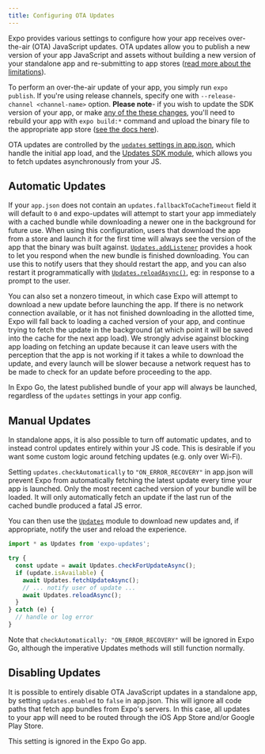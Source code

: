 ```yaml
---
title: Configuring OTA Updates
---
```


Expo provides various settings to configure how your app receives over-the-air (OTA) JavaScript updates. OTA updates allow you to publish a new version of your app JavaScript and assets without building a new version of your standalone app and re-submitting to app stores ([read more about the limitations](../workflow/publishing.md)).

To perform an over-the-air update of your app, you simply run `expo publish`. If you're using release channels, specify one with `--release-channel <channel-name>` option. **Please note**- if you wish to update the SDK version of your app, or make [any of the these changes](../workflow/publishing.md#some-native-configuration-cant-be-updated-by), you'll need to rebuild your app with `expo build:*` command and upload the binary file to the appropriate app store ([see the docs here](../distribution/building-standalone-apps.md)).

OTA updates are controlled by the [`updates` settings in app.json](../workflow/configuration.md#updates), which handle the initial app load, and the [Updates SDK module](../versions/latest/sdk/updates.md), which allows you to fetch updates asynchronously from your JS.

## Automatic Updates

If your `app.json` does not contain an `updates.fallbackToCacheTimeout` field it will default to `0` and expo-updates will attempt to start your app immediately with a cached bundle while downloading a newer one in the background for future use. When using this configuration, users that download the app from a store and launch it for the first time will always see the version of the app that the binary was built against. [`Updates.addListener`](../versions/latest/sdk/updates.md#expoupdatesaddlistenereventlistener) provides a hook to let you respond when the new bundle is finished downloading. You can use this to notify users that they should restart the app, and you can also restart it programmatically with [`Updates.reloadAsync()`](../versions/latest/sdk/updates.md#updatesreloadasync), eg: in response to a prompt to the user.

You can also set a nonzero timeout, in which case Expo will attempt to download a new update before launching the app. If there is no network connection available, or it has not finished downloading in the allotted time, Expo will fall back to loading a cached version of your app, and continue trying to fetch the update in the background (at which point it will be saved into the cache for the next app load). We strongly advise against blocking app loading on fetching an update because it can leave users with the perception that the app is not working if it takes a while to download the update, and every launch will be slower because a network request has to be made to check for an update before proceeding to the app.

In Expo Go, the latest published bundle of your app will always be launched, regardless of the `updates` settings in your app config.

## Manual Updates

In standalone apps, it is also possible to turn off automatic updates, and to instead control updates entirely within your JS code. This is desirable if you want some custom logic around fetching updates (e.g. only over Wi-Fi).

Setting `updates.checkAutomatically` to `"ON_ERROR_RECOVERY"` in app.json will prevent Expo from automatically fetching the latest update every time your app is launched. Only the most recent cached version of your bundle will be loaded. It will only automatically fetch an update if the last run of the cached bundle produced a fatal JS error.

You can then use the [`Updates`](../versions/latest/sdk/updates.md) module to download new updates and, if appropriate, notify the user and reload the experience.

```javascript
import * as Updates from 'expo-updates';

try {
  const update = await Updates.checkForUpdateAsync();
  if (update.isAvailable) {
    await Updates.fetchUpdateAsync();
    // ... notify user of update ...
    await Updates.reloadAsync();
  }
} catch (e) {
  // handle or log error
}
```

Note that `checkAutomatically: "ON_ERROR_RECOVERY"` will be ignored in Expo Go, although the imperative Updates methods will still function normally.

## Disabling Updates

It is possible to entirely disable OTA JavaScript updates in a standalone app, by setting `updates.enabled` to `false` in app.json. This will ignore all code paths that fetch app bundles from Expo's servers. In this case, all updates to your app will need to be routed through the iOS App Store and/or Google Play Store.

This setting is ignored in the Expo Go app.
